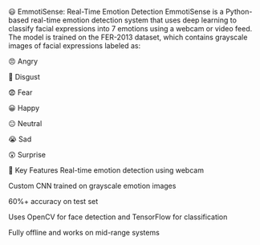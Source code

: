 😃 EmmotiSense: Real-Time Emotion Detection
EmmotiSense is a Python-based real-time emotion detection system that uses deep learning to classify facial expressions into 7 emotions using a webcam or video feed. The model is trained on the FER-2013 dataset, which contains grayscale images of facial expressions labeled as:

😠 Angry

🤢 Disgust

😨 Fear

😀 Happy

😐 Neutral

😭 Sad

😲 Surprise


🧠 Key Features
Real-time emotion detection using webcam

Custom CNN trained on grayscale emotion images

60%+ accuracy on test set

Uses OpenCV for face detection and TensorFlow for classification

Fully offline and works on mid-range systems




